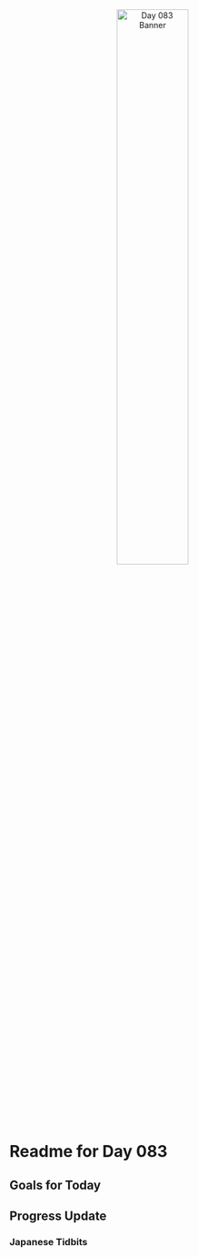 <div align="center">
 <img src="../..Images/image_083.jpg" alt="Day 083 Banner" width="50%">
</div>

# Readme for Day 083

## Goals for Today

## Progress Update

### Japanese Tidbits


